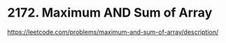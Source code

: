# 2172. Maximum AND Sum of Array

https://leetcode.com/problems/maximum-and-sum-of-array/description/ 